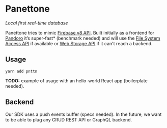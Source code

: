 # Panettone 

_Local first real-time database_

Panettone tries to mimic [Firebase v8 API](https://firebase.google.com/docs/database/web/read-and-write). Built initially as a frontend for [Pandoro](https://github.com/cppccn/pndr) it’s super-fast* (benchmark needed) and will use the [File System Access API](https://web.dev/file-system-access/) if available or [Web Storage API](https://developer.mozilla.org/en-US/docs/Web/API/Web_Storage_API/Using_the_Web_Storage_API) if it can't reach a backend.

## Usage

```
yarn add pnttn
```

**TODO:** example of usage with an hello-world React app (boilerplate needed).

## Backend

Our SDK uses a push events buffer (specs needed). In the future, we want to be able to plug any CRUD REST API or GraphQL backend.
